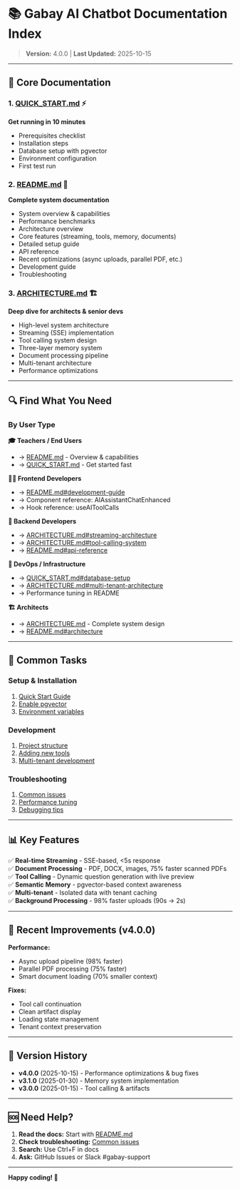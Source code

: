 # 📚 Gabay AI Chatbot Documentation Index

> **Version:** 4.0.0 | **Last Updated:** 2025-10-15

---

## 📖 Core Documentation

### 1. [QUICK_START.md](./QUICK_START.md) ⚡
**Get running in 10 minutes**
- Prerequisites checklist
- Installation steps
- Database setup with pgvector
- Environment configuration
- First test run

### 2. [README.md](./README.md) 📘
**Complete system documentation**
- System overview & capabilities
- Performance benchmarks
- Architecture overview
- Core features (streaming, tools, memory, documents)
- Detailed setup guide
- API reference
- Recent optimizations (async uploads, parallel PDF, etc.)
- Development guide
- Troubleshooting

### 3. [ARCHITECTURE.md](./ARCHITECTURE.md) 🏗️
**Deep dive for architects & senior devs**
- High-level system architecture
- Streaming (SSE) implementation
- Tool calling system design
- Three-layer memory system
- Document processing pipeline
- Multi-tenant architecture
- Performance optimizations

---

## 🔍 Find What You Need

### By User Type

**🎓 Teachers / End Users**
- → [README.md](./README.md) - Overview & capabilities
- → [QUICK_START.md](./QUICK_START.md) - Get started fast

**👨‍💻 Frontend Developers**
- → [README.md#development-guide](./README.md#-development-guide)
- → Component reference: AIAssistantChatEnhanced
- → Hook reference: useAIToolCalls

**🔧 Backend Developers**
- → [ARCHITECTURE.md#streaming-architecture](./ARCHITECTURE.md#streaming-architecture)
- → [ARCHITECTURE.md#tool-calling-system](./ARCHITECTURE.md#tool-calling-system)
- → [README.md#api-reference](./README.md#-api-reference)

**🏢 DevOps / Infrastructure**
- → [QUICK_START.md#database-setup](./QUICK_START.md#2-database-setup)
- → [ARCHITECTURE.md#multi-tenant-architecture](./ARCHITECTURE.md#multi-tenant-architecture)
- → Performance tuning in README

**🏗️ Architects**
- → [ARCHITECTURE.md](./ARCHITECTURE.md) - Complete system design
- → [README.md#architecture](./README.md#-architecture)

---

## 🎯 Common Tasks

### Setup & Installation
1. [Quick Start Guide](./QUICK_START.md)
2. [Enable pgvector](./QUICK_START.md#2-database-setup)
3. [Environment variables](./QUICK_START.md#3-environment-variables)

### Development
1. [Project structure](./README.md#project-structure)
2. [Adding new tools](./README.md#adding-a-new-tool)
3. [Multi-tenant development](./README.md#multi-tenant-development)

### Troubleshooting
1. [Common issues](./README.md#-troubleshooting)
2. [Performance tuning](./README.md#performance-tuning)
3. [Debugging tips](./README.md#debugging)

---

## 📊 Key Features

✅ **Real-time Streaming** - SSE-based, <5s response  
✅ **Document Processing** - PDF, DOCX, images, 75% faster scanned PDFs  
✅ **Tool Calling** - Dynamic question generation with live preview  
✅ **Semantic Memory** - pgvector-based context awareness  
✅ **Multi-tenant** - Isolated data with tenant caching  
✅ **Background Processing** - 98% faster uploads (90s → 2s)  

---

## 🚀 Recent Improvements (v4.0.0)

**Performance:**
- Async upload pipeline (98% faster)
- Parallel PDF processing (75% faster)
- Smart document loading (70% smaller context)

**Fixes:**
- Tool call continuation
- Clean artifact display
- Loading state management
- Tenant context preservation

---

## 📝 Version History

- **v4.0.0** (2025-10-15) - Performance optimizations & bug fixes
- **v3.1.0** (2025-01-30) - Memory system implementation
- **v3.0.0** (2025-01-15) - Tool calling & artifacts

---

## 🆘 Need Help?

1. **Read the docs:** Start with [README.md](./README.md)
2. **Check troubleshooting:** [Common issues](./README.md#-troubleshooting)
3. **Search:** Use Ctrl+F in docs
4. **Ask:** GitHub Issues or Slack #gabay-support

---

**Happy coding! 🎉**
